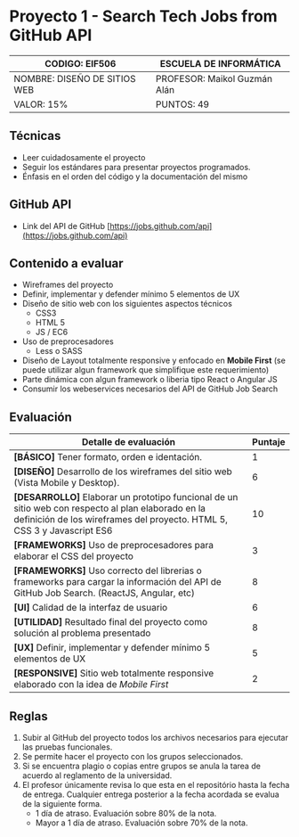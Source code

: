 # Proyecto 1 - Search Tech Jobs from GitHub API

| CODIGO: EIF506               | ESCUELA DE INFORMÁTICA       |
| ---------------------------- | ---------------------------- |
| NOMBRE: DISEÑO DE SITIOS WEB | PROFESOR: Maikol Guzmán Alán |
| VALOR: 15%                   | PUNTOS: 49                   |

## Técnicas

- Leer cuidadosamente el proyecto
- Seguir los estándares para presentar proyectos programados.
- Énfasis en el orden del código y la documentación del mismo

## GitHub API

- Link del API de GitHub [https://jobs.github.com/api](https://jobs.github.com/api)

## Contenido a evaluar

- Wireframes del proyecto
- Definir, implementar y defender mínimo 5 elementos de UX
- Diseño de sitio web con los siguientes aspectos técnicos
  - CSS3
  - HTML 5
  - JS / EC6
- Uso de preprocesadores
  - Less o SASS
- Diseño de Layout totalmente responsive y enfocado en **Mobile First** (se puede utilizar algun framework que simplifique este requerimiento)
- Parte dinámica con algun framework o liberia tipo React o Angular JS
- Consumir los webeservices necesarios del API de GitHub Job Search



## Evaluación

| Detalle de evaluación                                        | Puntaje |
| ------------------------------------------------------------ | ------- |
| **[BÁSICO]** Tener formato, orden e identación.              | 1       |
| **[DISEÑO]** Desarrollo de los wireframes del sitio web (Vista Mobile y Desktop). | 6       |
| **[DESARROLLO]** Elaborar un prototipo funcional de un sitio web con respecto al plan elaborado en la definición de los wireframes del proyecto. HTML 5, CSS 3 y Javascript ES6 | 10      |
| **[FRAMEWORKS]** Uso de preprocesadores para elaborar el CSS del proyecto | 3       |
| **[FRAMEWORKS]** Uso correcto del librerias o frameworks para cargar la información del API de GitHub Job Search. (ReactJS, Angular, etc) | 8       |
| **[UI]** Calidad de la interfaz de usuario                   | 6       |
| **[UTILIDAD]** Resultado final del proyecto como solución al problema presentado | 8       |
| **[UX]** Definir, implementar y defender mínimo 5 elementos de UX | 5       |
| **[RESPONSIVE]** Sitio web totalmente responsive elaborado con la idea de *Mobile First* | 2       |



## Reglas

1. Subir al GitHub del proyecto todos los archivos necesarios para ejecutar las pruebas funcionales.
2. Se permite hacer el proyecto con los grupos seleccionados.
3. Si se encuentra plagio o copias entre grupos se anula la tarea de acuerdo al reglamento de la universidad.
4. El profesor únicamente revisa lo que esta en el repositório hasta la fecha de entrega. Cualquier entrega posterior a la fecha acordada se evalua de la siguiente forma.
   - 1 día de atraso. Evaluación sobre 80% de la nota.
   - Mayor a 1 día de atraso. Evaluación sobre 70% de la nota.
